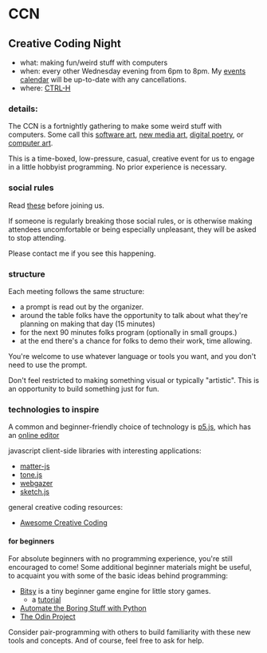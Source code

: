 # CCN

## Creative Coding Night

- what: making fun/weird stuff with computers
- when: every other Wednesday evening from 6pm to 8pm. My [events calendar](/pages/events/) will be up-to-date with any cancellations.
- where: [CTRL-H](https://maps.app.goo.gl/XybNhEVSgdHGmWg46)

### details:

The CCN is a fortnightly gathering to make some weird stuff with computers. Some call this [software art](https://en.wikipedia.org/wiki/Software_art), [new media art](https://en.wikipedia.org/wiki/New_media_art), [digital poetry](https://en.wikipedia.org/wiki/Digital_poetry), or [computer art](https://en.wikipedia.org/wiki/Computer_art).

This is a time-boxed, low-pressure, casual, creative event for us to engage in a little hobbyist programming. No prior experience is necessary.

### social rules

Read [these](/pages/events/social-rules.html) before joining us.

If someone is regularly breaking those social rules, or is otherwise making attendees uncomfortable or being especially unpleasant, they will be asked to stop attending.

Please contact me if you see this happening.

### structure

Each meeting follows the same structure:

- a prompt is read out by the organizer.
- around the table folks have the opportunity to talk about what they're planning on making that day (15 minutes)
- for the next 90 minutes folks program (optionally in small groups.)
- at the end there's a chance for folks to demo their work, time allowing.

You're welcome to use whatever language or tools you want, and you don't need to use the prompt.

Don't feel restricted to making something visual or typically "artistic". This is an opportunity to build something just for fun.

### technologies to inspire

A common and beginner-friendly choice of technology is [p5.js](https://p5js.org/), which has an [online editor](https://editor.p5js.org)

javascript client-side libraries with interesting applications:

- [matter-js](https://brm.io/matter-js/)
- [tone.js](https://tonejs.github.io/)
- [webgazer](https://webgazer.cs.brown.edu/)
- [sketch.js](https://soulwire.github.io/sketch.js/)

general creative coding resources:

- [Awesome Creative Coding](https://github.com/terkelg/awesome-creative-coding)

#### for beginners

For absolute beginners with no programming experience, you're still encouraged to come! Some additional beginner materials might be useful, to acquaint you with some of the basic ideas behind programming:

- [Bitsy](https://bitsy.org) is a tiny beginner game engine for little story games.
    - a [tutorial](https://www.shimmerwitch.space/bitsyTutorial.html)
- [Automate the Boring Stuff with Python](https://automatetheboringstuff.com)
- [The Odin Project](https://www.theodinproject.com)


Consider pair-programming with others to build familiarity with these new tools and concepts. And of course, feel free to ask for help.
